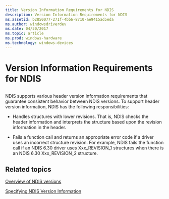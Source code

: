 ```yaml
---
title: Version Information Requirements for NDIS
description: Version Information Requirements for NDIS
ms.assetid: b2850077-271f-4bb6-8710-ae9415ad5eda
ms.author: windowsdriverdev
ms.date: 04/20/2017
ms.topic: article
ms.prod: windows-hardware
ms.technology: windows-devices
---
```


# Version Information Requirements for NDIS


## <a href="" id="ddk-version-information-requirements-for-ndis-ng"></a>


NDIS supports various header version information requirements that guarantee consistent behavior between NDIS versions. To support header version information, NDIS has the following responsibilities:

-   Handles structures with lower revisions. That is, NDIS checks the header information and interprets the structure based upon the revision information in the header.

-   Fails a function call and returns an appropriate error code if a driver uses an incorrect structure revision. For example, NDIS fails the function call if an NDIS 6.30 driver uses Xxx\_REVISION\_1 structures when there is an NDIS 6.30 Xxx\_REVISION\_2 structure.

## Related topics


[Overview of NDIS versions](overview-of-ndis-versions.md)

[Specifying NDIS Version Information](specifying-ndis-version-information.md)

 

 






